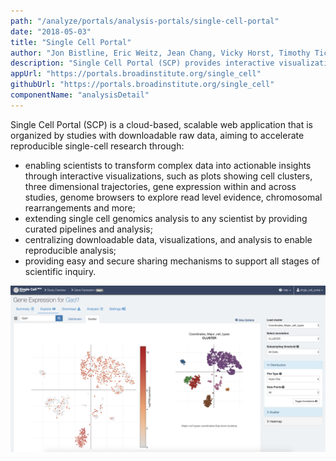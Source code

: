 ```yaml
---
path: "/analyze/portals/analysis-portals/single-cell-portal"
date: "2018-05-03"
title: "Single Cell Portal"
author: "Jon Bistline, Eric Weitz, Jean Chang, Vicky Horst, Timothy Tickle"
description: "Single Cell Portal (SCP) provides interactive visualizations, easy-to-run cloud scalable workflows and analyses, and secure sharing permissions that support all stages of scientific inquiry."
appUrl: "https://portals.broadinstitute.org/single_cell"
githubUrl: "https://portals.broadinstitute.org/single_cell"
componentName: "analysisDetail"
---
```


Single Cell Portal (SCP) is a cloud-based, scalable web application that is organized by studies with downloadable raw data, aiming to accelerate reproducible single-cell research through:
* enabling scientists to transform complex data into actionable insights through interactive visualizations, such as plots showing cell clusters, three dimensional trajectories, gene expression within and across studies, genome browsers to explore read level evidence, chromosomal rearrangements and more;
* extending single cell genomics analysis to any scientist by providing curated pipelines and analysis;
* centralizing downloadable data, visualizations, and analysis to enable reproducible analysis;
* providing easy and secure sharing mechanisms to support all stages of scientific inquiry.

<a href="https://asap.epfl.ch/" target="_blank">
  <img src="../_images/portals/single_cell_portal.png" width=800/>
</a>
